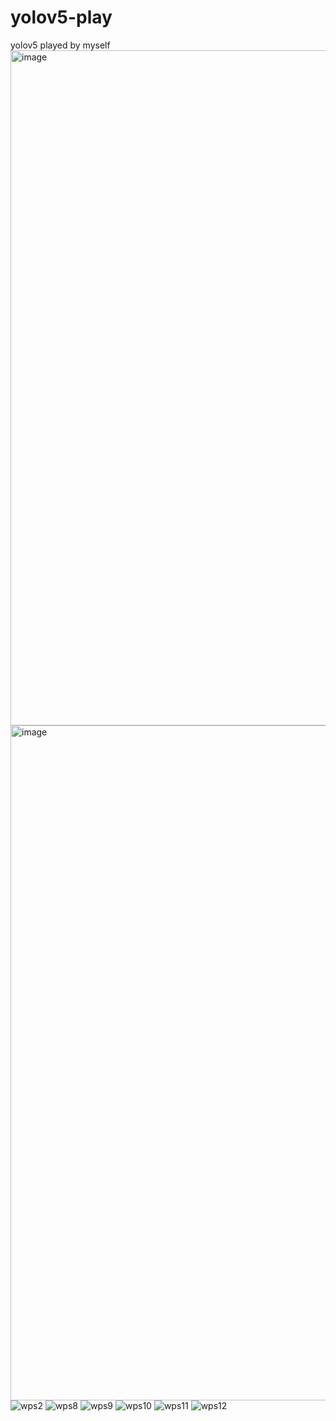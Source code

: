 # yolov5-play
yolov5 played by myself
<img width="1920" height="1080" alt="image" src="https://github.com/user-attachments/assets/ca88d572-d68c-4e45-8bdc-728dc50fd275" />
<img width="1920" height="1080" alt="image" src="https://github.com/user-attachments/assets/724c31d3-7b19-4756-90df-dbfeb0eb63fb" />
![wps2](https://github.com/user-attachments/assets/339dd3c1-a795-4fc6-a25d-deccc366e648)
![wps8](https://github.com/user-attachments/assets/e1865178-6ac0-4cd1-a3b6-a8c4c99633e9)
![wps9](https://github.com/user-attachments/assets/5f669452-2eab-4e82-88fe-d46e487eb6c5)
![wps10](https://github.com/user-attachments/assets/33219a5f-52e9-482b-8976-9425aca2d178)
![wps11](https://github.com/user-attachments/assets/b39091ad-fbe4-49ce-b6d6-0b25cd07db5d)
![wps12](https://github.com/user-attachments/assets/cdb98ef8-da0c-4168-86be-e896daa94378)
